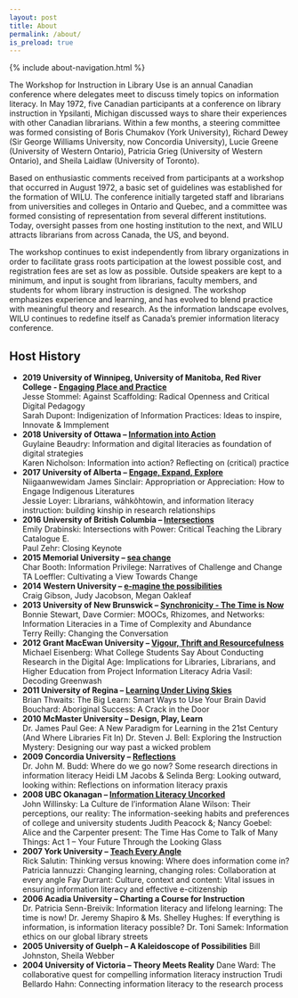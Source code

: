 ```yaml
---
layout: post
title: About
permalink: /about/
is_preload: true
---
```


 {% include about-navigation.html %}


The Workshop for Instruction in Library Use is an annual Canadian conference where delegates meet to discuss timely topics on information literacy. In May 1972, five Canadian participants at a conference on library instruction in Ypsilanti, Michigan discussed ways to share their experiences with other Canadian librarians. Within a few months, a steering committee was formed consisting of Boris Chumakov (York University), Richard Dewey (Sir George Williams University, now Concordia University), Lucie Greene (University of Western Ontario), Patricia Grieg (University of Western Ontario), and Sheila Laidlaw (University of Toronto).

Based on enthusiastic comments received from participants at a workshop that occurred in August 1972, a basic set of guidelines was established for the formation of WILU. The conference initially targeted staff and librarians from universities and colleges in Ontario and Quebec, and a committee was formed consisting of representation from several different institutions. Today, oversight passes from one hosting institution to the next, and WILU attracts librarians from across Canada, the US, and beyond.

The workshop continues to exist independently from library organizations in order to facilitate grass roots participation at the lowest possible cost, and registration fees are set as low as possible. Outside speakers are kept to a minimum, and input is sought from librarians, faculty members, and students for whom library instruction is designed. The workshop emphasizes experience and learning, and has evolved to blend practice with meaningful theory and research. As the information landscape evolves, WILU continues to redefine itself as Canada’s premier information literacy conference.

## Host History

- **2019 University of Winnipeg, University of Manitoba, Red River College - [Engaging Place and Practice](http://wilu2019.ca/)**  
Jesse Stommel: Against Scaffolding: Radical Openness and Critical Digital Pedagogy  
Sarah Dupont: Indigenization of Information Practices: Ideas to inspire, Innovate & Immplement 
- **2018	University of Ottawa – [Information into Action](https://wilu2018.ca/)**  
Guylaine Beaudry: Information and digital literacies as foundation of digital strategies   
Karen Nicholson: Information into action? Reflecting on (critical) practice
- **2017  University of Alberta – [Engage, Expand, Explore](https://wilu2017.library.ualberta.ca/)**  
Niigaanwewidam James Sinclair: Appropriation or Appreciation: How to Engage Indigenous Literatures   
Jessie Loyer: Librarians, wâhkôhtowin, and information literacy instruction: building kinship in research relationships
- **2016  University of British Columbia – [Intersections](http://blogs.ubc.ca/wilu2016/)**  
Emily Drabinski: Intersections with Power: Critical Teaching the Library Catalogue E.   
Paul Zehr: Closing Keynote
- **2015	Memorial University – [sea change](https://wilu2015.wordpress.com/)**  
Char Booth: Information Privilege: Narratives of Challenge and Change  
TA Loeffler: Cultivating a View Towards Change
- **2014	Western University – [e-magine the possibilities](http://www.lib.uwo.ca/wilu2014/)**  
Craig Gibson, Judy Jacobson, Megan Oakleaf
- **2013 University of New Brunswick – [Synchronicity - The Time is Now](https://preserve.lib.unb.ca/wilu-2013/20180730201815/http://lib.unb.ca/WILU/)**  
Bonnie Stewart, Dave Cormier: MOOCs, Rhizomes, and Networks: Information Literacies in a Time of Complexity and Abundance  
Terry Reilly: Changing the Conversation
- **2012	Grant MacEwan University – [Vigour, Thrift and Resourcefulness](http://sites.macewan.ca/wilu2012/)**  
Michael Eisenberg: What College Students Say About Conducting Research in the Digital Age: Implications for Libraries, Librarians, and Higher Education from Project Information Literacy
Adria Vasil: Decoding Greenwash
- **2011	University of Regina – [Learning Under Living Skies](http://epe.lac-bac.gc.ca/100/201/300/wilu/n40_2011/www2.uregina.ca/wilu2011/default.htm)**  
Brian Thwaits: The Big Learn: Smart Ways to Use Your Brain
David Bouchard: Aboriginal Success: A Crack in the Door
- **2010	McMaster University – Design, Play, Learn**  
Dr. James Paul Gee: A New Paradigm for Learning in the 21st Century (And Where Libraries Fit In)
Dr. Steven J. Bell: Exploring the Instruction Mystery: Designing our way past a wicked problem
- **2009	Concordia University – [Reflections](http://epe.lac-bac.gc.ca/100/201/300/wilu/n38_2009/library.concordia.ca/wilu2009/index-en.php)**  
Dr. John M. Budd: Where do we go now? Some research directions in information literacy
Heidi LM Jacobs & Selinda Berg: Looking outward, looking within: Reflections on information literacy praxis
- **2008	UBC Okanagan – [Information Literacy Uncorked](http://www.library.ubc.ca/wilu2008/)**  
John Willinsky: La Culture de l’information
Alane Wilson: Their perceptions, our reality: The information-seeking habits and preferences of college and university students
Judith Peacock &; Nancy Goebel: Alice and the Carpenter present: The Time Has Come to Talk of Many Things: Act 1 – Your Future Through the Looking Glass
- **2007	York University – [Teach Every Angle](http://www.yorku.ca/wilu2007/)**  
Rick Salutin: Thinking versus knowing: Where does information come in?
Patricia Iannuzzi: Changing learning, changing roles: Collaboration at every angle
Fay Durrant: Culture, context and content: Vital issues in ensuring information literacy and effective e-citizenship
- **2006	Acadia University – Charting a Course for Instruction**      
Dr. Patricia Senn-Breivik: Information literacy and lifelong learning: The time is now!
Dr. Jeremy Shapiro & Ms. Shelley Hughes: If everything is information, is information literacy possible?
Dr. Toni Samek: Information ethics on our global library streets
- **2005	University of Guelph – A Kaleidoscope of Possibilities**
Bill Johnston, Sheila Webber
- **2004	University of Victoria – Theory Meets Reality**
Dane Ward: The collaborative quest for compelling information literacy instruction
Trudi Bellardo Hahn: Connecting information literacy to the research process
